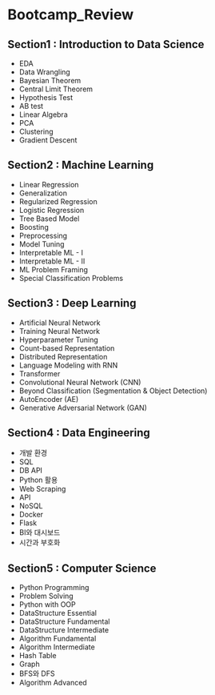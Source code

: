 # Bootcamp_Review
## Section1 : Introduction to Data Science
- EDA
- Data Wrangling
- Bayesian Theorem
- Central Limit Theorem
- Hypothesis Test
- AB test
- Linear Algebra
- PCA
- Clustering
- Gradient Descent

## Section2 : Machine Learning
- Linear Regression
- Generalization
- Regularized Regression
- Logistic Regression
- Tree Based Model
- Boosting
- Preprocessing
- Model Tuning
- Interpretable ML - I
- Interpretable ML - II
- ML Problem Framing
- Special Classification Problems

## Section3 : Deep Learning
- Artificial Neural Network
- Training Neural Network
- Hyperparameter Tuning
- Count-based Representation
- Distributed Representation
- Language Modeling with RNN
- Transformer
- Convolutional Neural Network (CNN)
- Beyond Classification (Segmentation & Object Detection)
- AutoEncoder (AE)
- Generative Adversarial Network (GAN)

## Section4 : Data Engineering
- 개발 환경
- SQL
- DB API
- Python 활용
- Web Scraping
- API
- NoSQL
- Docker
- Flask
- BI와 대시보드
- 시간과 부호화

## Section5 : Computer Science
- Python Programming
- Problem Solving
- Python with OOP
- DataStructure Essential
- DataStructure Fundamental
- DataStructure Intermediate
- Algorithm Fundamental
- Algorithm Intermediate
- Hash Table
- Graph
- BFS와 DFS
- Algorithm Advanced